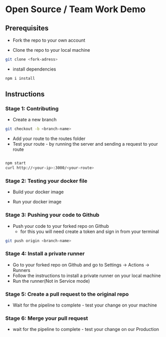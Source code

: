 # Open Source / Team Work Demo

## Prerequisites

- Fork the repo to your own account

- Clone the repo to your local machine

```bash
git clone <fork-adress>
```

- install dependencies

```bash
npm i install
```

## Instructions

### Stage 1: Contributing

- Create a new branch

```bash
git checkout -b <branch-name>
```

- Add your route to the routes folder
- Test your route - by running the server and sending a request to your route

```bash

npm start
curl http://<your-ip>:3000/<your-route>

```

### Stage 2: Testing your docker file

- Build your docker image

- Run your docker image

### Stage 3: Pushing your code to Github

- Push your code to your forked repo on Github
  - for this you will need create a token and sign in from your terminal

```bash
git push origin <branch-name>
```

### Stage 4: Install a private runner

- Go to your forked repo on Github and go to Settings -> Actions -> Runners
- Follow the instructions to install a private runner on your local machine
- Run the runner(Not in Service mode)

### Stage 5: Create a pull request to the original repo

- Wait for the pipeline to complete - test your change on your machine

### Stage 6: Merge your pull request

- wait for the pipeline to complete - test your change on our Production
